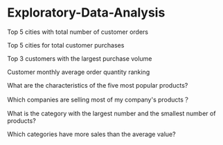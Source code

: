 # Exploratory-Data-Analysis

Top 5 cities with total number of customer orders

Top 5 cities for total customer purchases

Top 3 customers with the largest purchase volume


Customer monthly average order quantity ranking

What are the characteristics of the five most popular products?


Which companies are selling most of my company's products？


What is the category with the largest number and the smallest number of products?


Which categories have more sales than the average value?
